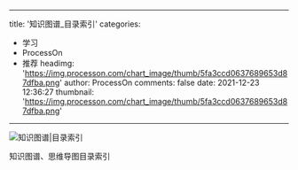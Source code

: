 
---
title: '知识图谱_目录索引'
categories: 
 - 学习
 - ProcessOn
 - 推荐
headimg: 'https://img.processon.com/chart_image/thumb/5fa3ccd0637689653d87dfba.png'
author: ProcessOn
comments: false
date: 2021-12-23 12:36:27
thumbnail: 'https://img.processon.com/chart_image/thumb/5fa3ccd0637689653d87dfba.png'
---

<div>   
<img class="thumb" alt="知识图谱|目录索引" src="https://img.processon.com/chart_image/thumb/5fa3ccd0637689653d87dfba.png" referrerpolicy="no-referrer">
<p>知识图谱、思维导图目录索引</p>  
</div>
            